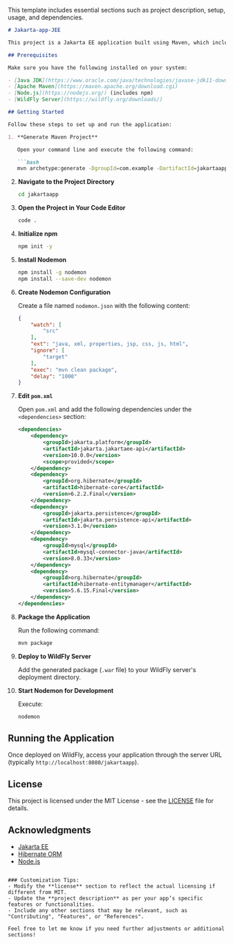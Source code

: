 This template includes essential sections such as project description, setup, usage, and dependencies.

```markdown
# Jakarta-app-JEE

This project is a Jakarta EE application built using Maven, which includes support for Hibernate and MySQL for database management. It uses **Nodemon** for automatic reloading during development.

## Prerequisites

Make sure you have the following installed on your system:

- [Java JDK](https://www.oracle.com/java/technologies/javase-jdk11-downloads.html) (version compatible with Jakarta EE)
- [Apache Maven](https://maven.apache.org/download.cgi)
- [Node.js](https://nodejs.org/) (includes npm)
- [WildFly Server](https://wildfly.org/downloads/)

## Getting Started

Follow these steps to set up and run the application:

1. **Generate Maven Project**

   Open your command line and execute the following command:

   ```bash
   mvn archetype:generate -DgroupId=com.example -DartifactId=jakartaapp -DarchetypeArtifactId=maven-archetype-webapp -DinteractiveMode=false
   ```

2. **Navigate to the Project Directory**

   ```bash
   cd jakartaapp
   ```

3. **Open the Project in Your Code Editor**

   ```bash
   code .
   ```

4. **Initialize npm**

   ```bash
   npm init -y
   ```

5. **Install Nodemon**

   ```bash
   npm install -g nodemon
   npm install --save-dev nodemon
   ```

6. **Create Nodemon Configuration**

   Create a file named `nodemon.json` with the following content:

   ```json
   {
       "watch": [
           "src"
       ],
       "ext": "java, xml, properties, jsp, css, js, html",
       "ignore": [
           "target"
       ],
       "exec": "mvn clean package",
       "delay": "1000"
   }
   ```

7. **Edit `pom.xml`**

   Open `pom.xml` and add the following dependencies under the `<dependencies>` section:

   ```xml
   <dependencies>
       <dependency>
           <groupId>jakarta.platform</groupId>
           <artifactId>jakarta.jakartaee-api</artifactId>
           <version>10.0.0</version>
           <scope>provided</scope>
       </dependency>
       <dependency>
           <groupId>org.hibernate</groupId>
           <artifactId>hibernate-core</artifactId>
           <version>6.2.2.Final</version>
       </dependency>
       <dependency>
           <groupId>jakarta.persistence</groupId>
           <artifactId>jakarta.persistence-api</artifactId>
           <version>3.1.0</version>
       </dependency>
       <dependency>
           <groupId>mysql</groupId>
           <artifactId>mysql-connector-java</artifactId>
           <version>8.0.33</version>
       </dependency>
       <dependency>
           <groupId>org.hibernate</groupId>
           <artifactId>hibernate-entitymanager</artifactId>
           <version>5.6.15.Final</version>
       </dependency>
   </dependencies>
   ```

8. **Package the Application**

   Run the following command:

   ```bash
   mvn package
   ```

9. **Deploy to WildFly Server**

   Add the generated package (`.war` file) to your WildFly server's deployment directory.

10. **Start Nodemon for Development**

    Execute:

    ```bash
    nodemon
    ```

## Running the Application

Once deployed on WildFly, access your application through the server URL (typically `http://localhost:8080/jakartaapp`).

## License

This project is licensed under the MIT License - see the [LICENSE](LICENSE) file for details.

## Acknowledgments

- [Jakarta EE](https://jakarta.ee/)
- [Hibernate ORM](https://hibernate.org/orm/)
- [Node.js](https://nodejs.org/)
```

### Customization Tips:
- Modify the **license** section to reflect the actual licensing if different from MIT.
- Update the **project description** as per your app’s specific features or functionalities.
- Include any other sections that may be relevant, such as "Contributing", "Features", or "References". 

Feel free to let me know if you need further adjustments or additional sections!

